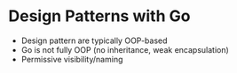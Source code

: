 # Design Patterns with Go

- Design pattern are typically OOP-based
- Go is not fully OOP (no inheritance, weak encapsulation)
- Permissive visibility/naming






